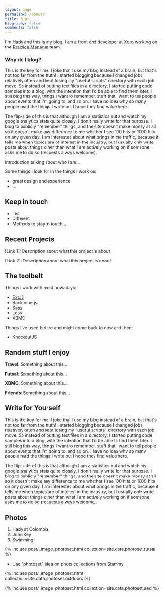 ```yaml
---
layout: page
permalink: /about/
title: Sup!
biography: false
comments: false
---
```

I'm Hady and this is my blog. I am a front end developer at [Xero](http://www.xero.com) working on the 
[Practice Manager](https://www.xero.com/nz/practicemanager/) team.

### Why do I blog?
This is the key for me. I joke that I use my blog instead of a brain, but that's not too far from the truth! I started 
blogging because I changed jobs relatively often and kept losing my "useful scripts" directory with each job move. So 
instead of putting text files in a directory, I started putting code samples into a blog, with the intention that I'd 
be able to find them later. I still blog this way, things I want to remember, stuff that I want to tell people about 
events that I'm going to, and so on. I have no idea why so many people read the things I write but I hope they find 
value here.

The flip-side of this is that although I am a statistics nut and watch my google analytics stats quite closely, I 
don't really write for that purpose. I blog to publicly "remember" things, and the site doesn't make money at all 
so it doesn't make any difference to me whether I see 100 hits or 1000 hits on any given day. I am interested about 
what brings in the traffic, because it tells me when topics are of interest in the industry, but I usually only write 
posts about things other than what I am actively working on if someone asks me to do so (requests always welcome).


Introduction talking about who I am...

Some things I look for in the things I work on:
* great design and experience
* ...

## Keep in touch
* List
* Different
* Methods to stay in touch...

## Recent Projects
[Link 1]: Description about what this project is about

[Link 2]: Description about what this project is about

## The toolbelt
Things I work with most nowadays:
* [ExtJS](http://www.sencha.com)
* Backbone.js
* Sass
* Less
* XBMC

Things I've used before and might come back to now and then:
* KnockoutJS
 
## Random stuff I enjoy
**Travel**: Something about this...

**Futsal**: Something about this...

**XBMC**: Something about this...

**Friends**: Something about this...


## Write for Yourself
This is the key for me. I joke that I use my blog instead of a brain, but that's not too far from the truth! I started 
blogging because I changed jobs relatively often and kept losing my "useful scripts" directory with each job move. 
So instead of putting text files in a directory, I started putting code samples into a blog, with the intention that 
I'd be able to find them later. I still blog this way, things I want to remember, stuff that I want to tell people 
about events that I'm going to, and so on. I have no idea why so many people read the things I write but I hope they 
find value here.

The flip-side of this is that although I am a statistics nut and watch my google analytics stats quite closely, I 
don't really write for that purpose. I blog to publicly "remember" things, and the site doesn't make money at all so 
it doesn't make any difference to me whether I see 100 hits or 1000 hits on any given day. I am interested about what 
brings in the traffic, because it tells me when topics are of interest in the industry, but I usually only write posts 
about things other than what I am actively working on if someone asks me to do so (requests always welcome).

## Photos
1. Hady at Colombia
2. John Key
3. Swimming!

{% include post/_image_photoset.html collection=site.data.photoset.futsal %}

* Use "photoset" idea on photo collections from Stammy

{% include post/_image_photoset.html collection=site.data.photoset.outdoors %}

{% include post/_image_photoset.html collection=site.data.photoset.aed %}
